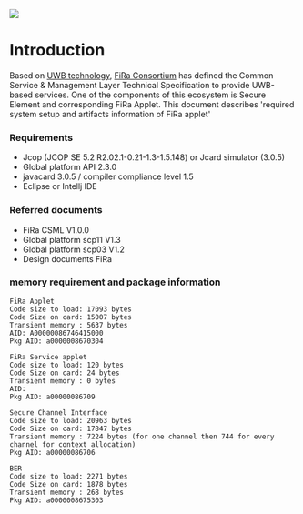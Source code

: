 ![](https://www.firaconsortium.org/themes/custom/uwb2019/logo.svg)

# Introduction
Based on [UWB technology](https://en.wikipedia.org/wiki/Ultra-wideband),  [FiRa Consortium](https://www.firaconsortium.org/about/consortium) has defined the Common Service & Management Layer Technical Specification to provide UWB-based services. One of the components of this ecosystem is Secure Element and corresponding FiRa Applet. This document describes 'required system setup and artifacts information of FiRa applet'

### Requirements
- Jcop (JCOP SE 5.2 R2.02.1-0.21-1.3-1.5.148) or Jcard simulator (3.0.5)
- Global platform API 2.3.0
- javacard 3.0.5 / compiler compliance level 1.5
- Eclipse or Intellj IDE

### Referred documents
- FiRa CSML V1.0.0
- Global platform scp11 V1.3
- Global platform scp03 V1.2
- Design documents FiRa

### memory requirement and package information
```
FiRa Applet
Code size to load: 17093 bytes
Code Size on card: 15007 bytes
Transient memory : 5637 bytes
AID: A00000086746415000
Pkg AID: a0000008670304
```
```
FiRa Service applet
Code size to load: 120 bytes
Code Size on card: 24 bytes
Transient memory : 0 bytes
AID:
Pkg AID: a00000086709
```
```
Secure Channel Interface
Code size to load: 20963 bytes
Code Size on card: 17847 bytes
Transient memory : 7224 bytes (for one channel then 744 for every channel for context allocation)
Pkg AID: a00000086706
```
```
BER
Code size to load: 2271 bytes
Code Size on card: 1878 bytes
Transient memory : 268 bytes
Pkg AID: a0000008675303
```

